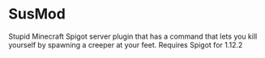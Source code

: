 # SusMod
Stupid Minecraft Spigot server plugin that has a command that lets you kill yourself by spawning a creeper at your feet.
Requires Spigot for 1.12.2
